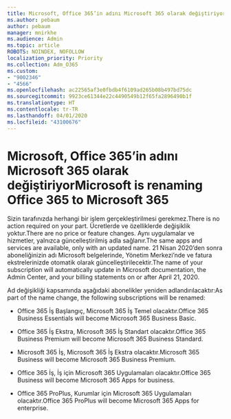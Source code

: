 ```yaml
---
title: Microsoft, Office 365’in adını Microsoft 365 olarak değiştiriyor
ms.author: pebaum
author: pebaum
manager: mnirkhe
ms.audience: Admin
ms.topic: article
ROBOTS: NOINDEX, NOFOLLOW
localization_priority: Priority
ms.collection: Adm_O365
ms.custom:
- "9002346"
- "4566"
ms.openlocfilehash: ac22565af3e0fbdb4f6109ad265b08b497bd75dc
ms.sourcegitcommit: 9923ce61344e22c4490549b12f65fa2896490b1f
ms.translationtype: HT
ms.contentlocale: tr-TR
ms.lasthandoff: 04/01/2020
ms.locfileid: "43100676"
---
```

# <a name="microsoft-is-renaming-office-365-to-microsoft-365"></a><span data-ttu-id="81a4c-102">Microsoft, Office 365’in adını Microsoft 365 olarak değiştiriyor</span><span class="sxs-lookup"><span data-stu-id="81a4c-102">Microsoft is renaming Office 365 to Microsoft 365</span></span>

<span data-ttu-id="81a4c-103">Sizin tarafınızda herhangi bir işlem gerçekleştirilmesi gerekmez.</span><span class="sxs-lookup"><span data-stu-id="81a4c-103">There is no action required on your part.</span></span> <span data-ttu-id="81a4c-104">Ücretlerde ve özelliklerde değişiklik yoktur.</span><span class="sxs-lookup"><span data-stu-id="81a4c-104">There are no price or feature changes.</span></span> <span data-ttu-id="81a4c-105">Aynı uygulamalar ve hizmetler, yalnızca güncelleştirilmiş adla sağlanır.</span><span class="sxs-lookup"><span data-stu-id="81a4c-105">The same apps and services are available, only with an updated name.</span></span> <span data-ttu-id="81a4c-106">21 Nisan 2020’den sonra aboneliğinizin adı Microsoft belgelerinde, Yönetim Merkezi’nde ve fatura ekstrelerinizde otomatik olarak güncelleştirilecektir.</span><span class="sxs-lookup"><span data-stu-id="81a4c-106">The name of your subscription will automatically update in Microsoft documentation, the Admin Center, and your billing statements on or after April 21, 2020.</span></span>

<span data-ttu-id="81a4c-107">Ad değişikliği kapsamında aşağıdaki abonelikler yeniden adlandırılacaktır:</span><span class="sxs-lookup"><span data-stu-id="81a4c-107">As part of the name change, the following subscriptions will be renamed:</span></span>

- <span data-ttu-id="81a4c-108">Office 365 İş Başlangıç, Microsoft 365 İş Temel olacaktır.</span><span class="sxs-lookup"><span data-stu-id="81a4c-108">Office 365 Business Essentials will become Microsoft 365 Business Basic.</span></span>

- <span data-ttu-id="81a4c-109">Office 365 İş Ekstra, Microsoft 365 İş Standart olacaktır.</span><span class="sxs-lookup"><span data-stu-id="81a4c-109">Office 365 Business Premium will become Microsoft 365 Business Standard.</span></span>

- <span data-ttu-id="81a4c-110">Microsoft 365 İş, Microsoft 365 İş Ekstra olacaktır.</span><span class="sxs-lookup"><span data-stu-id="81a4c-110">Microsoft 365 Business will become Microsoft 365 Business Premium.</span></span>

- <span data-ttu-id="81a4c-111">Office 365 İş, İş için Microsoft 365 Uygulamaları olacaktır.</span><span class="sxs-lookup"><span data-stu-id="81a4c-111">Office 365 Business will become Microsoft 365 Apps for business.</span></span>

- <span data-ttu-id="81a4c-112">Office 365 ProPlus, Kurumlar için Microsoft 365 Uygulamaları olacaktır.</span><span class="sxs-lookup"><span data-stu-id="81a4c-112">Office 365 ProPlus will become Microsoft 365 Apps for enterprise.</span></span>
